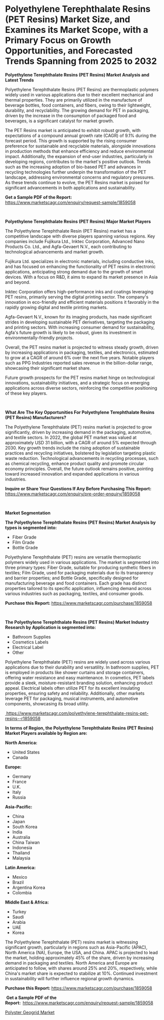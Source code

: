 <p><h1>Polyethylene Terephthalate Resins (PET Resins) Market Size, and Examines its Market Scope, with a Primary Focus on Growth Opportunities, and Forecasted Trends Spanning from 2025 to 2032</h1></p><p><strong>Polyethylene Terephthalate Resins (PET Resins) Market Analysis and Latest Trends</strong></p>
<p><p>Polyethylene Terephthalate Resins (PET Resins) are thermoplastic polymers widely used in various applications due to their excellent mechanical and thermal properties. They are primarily utilized in the manufacture of beverage bottles, food containers, and fibers, owing to their lightweight, durability, and recyclability. The growing demand for PET in packaging, driven by the increase in the consumption of packaged food and beverages, is a significant catalyst for market growth.</p><p>The PET Resins market is anticipated to exhibit robust growth, with expectations of a compound annual growth rate (CAGR) of 9.1% during the forecast period. This growth is supported by the rising consumer preference for sustainable and recyclable materials, alongside innovations in production methods that enhance efficiency and reduce environmental impact. Additionally, the expansion of end-user industries, particularly in developing regions, contributes to the market's positive outlook. Trends such as the increasing adoption of bio-based PET and advances in recycling technologies further underpin the transformation of the PET landscape, addressing environmental concerns and regulatory pressures. As these trends continue to evolve, the PET Resins market is poised for significant advancements in both applications and sustainability.</p></p>
<p><strong>Get a Sample PDF of the Report:&nbsp;</strong> <a href="https://www.marketscagr.com/enquiry/request-sample/1859058?utm_campaign=3188&utm_medium=2&utm_source=Github&utm_content=ia&utm_term=03042025&utm_id=polyethylene-terephthalate-resins-pet-resins">https://www.marketscagr.com/enquiry/request-sample/1859058</a></p>
<p>&nbsp;</p>
<p><strong>Polyethylene Terephthalate Resins (PET Resins) Major Market Players</strong></p>
<p><p>The Polyethylene Terephthalate Resin (PET Resins) market has a competitive landscape with diverse players spanning various regions. Key companies include Fujikura Ltd., Inktec Corporation, Advanced Nano Products Co. Ltd., and Agfa-Gevaert N.V., each contributing to technological advancements and market growth.</p><p>Fujikura Ltd. specializes in electronic materials, including conductive inks, and has focused on enhancing the functionality of PET resins in electronic applications, anticipating strong demand due to the growth of smart devices. With a focus on R&D, it aims to expand its market presence in Asia and beyond.</p><p>Inktec Corporation offers high-performance inks and coatings leveraging PET resins, primarily serving the digital printing sector. The company's innovation in eco-friendly and efficient materials positions it favorably in the rapidly growing digital and textile printing markets.</p><p>Agfa-Gevaert N.V., known for its imaging products, has made significant strides in developing sustainable PET derivatives, targeting the packaging and printing sectors. With increasing consumer demand for sustainability, Agfa's future growth is likely to be robust, given its investment in environmentally-friendly projects.</p><p>Overall, the PET resins market is projected to witness steady growth, driven by increasing applications in packaging, textiles, and electronics, estimated to grow at a CAGR of around 6% over the next five years. Notable players such as PPG Industries reported sales revenue in the billion-dollar range, showcasing their significant market share.</p><p>Future growth prospects for the PET resins market hinge on technological innovations, sustainability initiatives, and a strategic focus on emerging applications across diverse sectors, reinforcing the competitive positioning of these key players.</p></p>
<p>&nbsp;</p>
<p><strong>What Are The Key Opportunities For Polyethylene Terephthalate Resins (PET Resins) Manufacturers?</strong></p>
<p><p>The Polyethylene Terephthalate (PET) resins market is projected to grow significantly, driven by increasing demand in the packaging, automotive, and textile sectors. In 2022, the global PET market was valued at approximately USD 31 billion, with a CAGR of around 5% expected through 2030. Key growth trends include the rising adoption of sustainable practices and recycling initiatives, bolstered by legislation targeting plastic waste reduction. Technological advancements in recycling processes, such as chemical recycling, enhance product quality and promote circular economy principles. Overall, the future outlook remains positive, pointing toward increased innovation and expanded applications in various industries.</p></p>
<p><strong>Inquire or Share Your Questions If Any Before Purchasing This Report:</strong> <a href="https://www.marketscagr.com/enquiry/pre-order-enquiry/1859058?utm_campaign=3188&utm_medium=2&utm_source=Github&utm_content=ia&utm_term=03042025&utm_id=polyethylene-terephthalate-resins-pet-resins">https://www.marketscagr.com/enquiry/pre-order-enquiry/1859058</a></p>
<p>&nbsp;</p>
<p><strong>Market Segmentation</strong></p>
<p><strong>The Polyethylene Terephthalate Resins (PET Resins) Market Analysis by types is segmented into:</strong></p>
<p><ul><li>Fiber Grade</li><li>Film Grade</li><li>Bottle Grade</li></ul></p>
<p><p>Polyethylene Terephthalate (PET) resins are versatile thermoplastic polymers widely used in various applications. The market is segmented into three primary types: Fiber Grade, suitable for producing synthetic fibers in textiles; Film Grade, used for packaging materials due to its transparency and barrier properties; and Bottle Grade, specifically designed for manufacturing beverage and food containers. Each grade has distinct properties tailored to its specific application, influencing demand across various industries such as packaging, textiles, and consumer goods.</p></p>
<p><strong>Purchase this Report:&nbsp;</strong><a href="https://www.marketscagr.com/purchase/1859058?utm_campaign=3188&utm_medium=2&utm_source=Github&utm_content=ia&utm_term=03042025&utm_id=polyethylene-terephthalate-resins-pet-resins">https://www.marketscagr.com/purchase/1859058</a></p>
<p>&nbsp;</p>
<p><strong>The Polyethylene Terephthalate Resins (PET Resins) Market Industry Research by Application is segmented into:</strong></p>
<p><ul><li>Bathroom Supplies</li><li>Cosmetics Labels</li><li>Electrical Label</li><li>Other</li></ul></p>
<p><p>Polyethylene Terephthalate (PET) resins are widely used across various applications due to their durability and versatility. In bathroom supplies, PET is employed in products like shower curtains and storage containers, offering water resistance and easy maintenance. In cosmetics, PET labels provide a sleek, moisture-resistant branding solution, enhancing product appeal. Electrical labels often utilize PET for its excellent insulating properties, ensuring safety and reliability. Additionally, other markets leverage PET for packaging, musical instruments, and automotive components, showcasing its broad utility.</p></p>
<p><a href="https://www.marketscagr.com/polyethylene-terephthalate-resins-pet-resins--r1859058?utm_campaign=3188&utm_medium=2&utm_source=Github&utm_content=ia&utm_term=03042025&utm_id=polyethylene-terephthalate-resins-pet-resins">&nbsp;https://www.marketscagr.com/polyethylene-terephthalate-resins-pet-resins--r1859058</a></p>
<p><strong>In terms of Region, the Polyethylene Terephthalate Resins (PET Resins) Market Players available by Region are:</strong></p>
<p>
    <p> <strong> North America: </strong>
        <ul>
            <li>United States</li>
            <li>Canada</li>
        </ul>
        </p> 
    <p> <strong> Europe: </strong>
        <ul>
            <li>Germany</li>
            <li>France</li>
            <li>U.K.</li>
            <li>Italy</li>
            <li>Russia</li>
        </ul>
        </p> 
    <p> <strong> Asia-Pacific: </strong>
        <ul>
            <li>China</li>
            <li>Japan</li>
            <li>South Korea</li>
            <li>India</li>
            <li>Australia</li>
            <li>China Taiwan</li>
            <li>Indonesia</li>
            <li>Thailand</li>
            <li>Malaysia</li>
        </ul>
        </p> 
    <p> <strong> Latin America: </strong>
        <ul>
            <li>Mexico</li>
            <li>Brazil</li>
            <li>Argentina Korea</li>
            <li>Colombia</li>
        </ul>
        </p> 
    <p> <strong> Middle East & Africa: </strong>
        <ul>
            <li>Turkey</li>
            <li>Saudi</li>
            <li>Arabia</li>
            <li>UAE</li>
            <li>Korea</li>
        </ul>
    </p>
    </p>
<p><p>The Polyethylene Terephthalate (PET) resins market is witnessing significant growth, particularly in regions such as Asia-Pacific (APAC), North America (NA), Europe, the USA, and China. APAC is projected to lead the market, holding approximately 45% of the share, driven by increasing demand in packaging and textiles. North America and Europe are anticipated to follow, with shares around 25% and 20%, respectively, while China's market share is expected to stabilize at 10%. Continued investment in sustainability will further influence regional growth dynamics.</p></p>
<p><strong>Purchase this Report: </strong><a href="https://www.marketscagr.com/purchase/1859058?utm_campaign=3188&utm_medium=2&utm_source=Github&utm_content=ia&utm_term=03042025&utm_id=polyethylene-terephthalate-resins-pet-resins">https://www.marketscagr.com/purchase/1859058</a></p>
<p>&nbsp;<strong>Get a Sample PDF of the Report:&nbsp;&nbsp;</strong><a href="https://www.marketscagr.com/enquiry/request-sample/1859058?utm_campaign=3188&utm_medium=2&utm_source=Github&utm_content=ia&utm_term=03042025&utm_id=polyethylene-terephthalate-resins-pet-resins">https://www.marketscagr.com/enquiry/request-sample/1859058</a></p>
<p><strong></strong></p>
<p><p><a href="https://github.com/nibbsmantji/Market-Research-Report-List-1/blob/main/polyster-geogrid-market.md?utm_campaign=3188&utm_medium=2&utm_source=Github&utm_content=ia&utm_term=03042025&utm_id=polyethylene-terephthalate-resins-pet-resins">Polyster Geogrid Market</a></p></p>